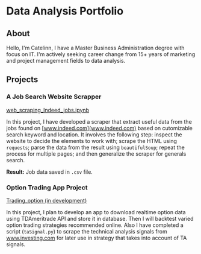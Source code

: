 # Data Analysis Portfolio

## About

Hello, I'm Catelinn, I have a Master Business Administration degree with focus on IT. I'm actively seeking career change from 15+ years of marketing and project management fields to data analysis.

## Projects

### A Job Search Website Scrapper

[web_scraping_Indeed_jobs.ipynb](https://github.com/catelinn/data-analysis-portfolio/tree/master/projects/web_scraping_Indeed_Jobs.ipynb)

In this project, I have developed a scraper that extract useful data from the jobs found on [www.indeed.com](www.indeed.com) based on cutomizable search keyword and location. It involves the following step: inspect the website to decide the elements to work with; scrape the HTML using `requests`; parse the data from the result using `beautifulSoup`; repeat the process for multiple pages; and then generalize the scraper for generals search.

**Result:** Job data saved in `.csv` file.


### Option Trading App Project


[Trading_option (in development)](https://github.com/catelinn/trading_options)

In this project, I plan to develop an app to download realtime option data using TDAmeritrade API and store it in database. Then I will backtest varied option trading strategies recommended online. Also I have completed a script (`taSignal.py`) to scrape the technical analysis signals from www.investing.com for later use in strategy that takes into account of TA signals.
